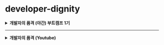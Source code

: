 # developer-dignity

<details>
  <summary><strong>개발자의 품격 (야간) 부트캠프 1기</strong></summary>

### _OT_

> - [x] [22_01_04_Tue - OT](boot-camp/note/January/22_01_04_Tue.md)

### _HTML & CSS_

> - [x] [22_01_06_Thu - HTML 01](boot-camp/note/January/22_01_06_Thu.md)

> - [x] [22_01_11_Tue - HTML 02](boot-camp/note/January/22_01_11_Tue.md)

> - [x] [22_01_12_Wed - HTML 03 & CSS 01](boot-camp/note/January/22_01_12_Wed.md)

> - [x] [22_01_13_Thu - CSS 02](boot-camp/note/January/22_01_13_Thu.md)

### _JavaScript_

> - [x] [22_01_18_Tue - HTML&CSS 연습 + JS 01](boot-camp/note/January/22_01_18_Tue.md)

> - [x] [22_01_20_Thu - JS 02](boot-camp/note/January/22_01_20_Thu.md)

> - [x] [22_01_25_Tue - JS 03](boot-camp/note/January/22_01_25_Tue.md)

> - [x] [22_01_26_Wed - JS 04](boot-camp/note/January/22_01_26_Wed.md)

> - [x] [22_01_27_Thu - JS 05](boot-camp/note/January/22_01_27_Thu.md)

> - [x] [22_02_08_Tue - JS 06](boot-camp/note/February/22_02_08_Tue.md)

> - [x] [22_02_10_Thu - JS 07](boot-camp/note/February/22_02_10_Thu.md)

> - [x] [22_02_15_Tue - JS 08](boot-camp/note/February/22_02_15_Tue.md)

> - [x] [22_02_17_Thu - JS 09](boot-camp/note/February/22_02_17_Thu.md)

> - [x] [22_02_22_Tue - JS 10](boot-camp/note/February/22_02_22_Tue.md)

### _Bootstrap_

> - [x] [22_02_23_Wed - BootStrap 01](boot-camp/note/February/22_02_23_Wed.md)

> - [x] [22_02_24_Thu - BootStrap 02](boot-camp/note/February/22_02_24_Thu.md)

### _Vue.js_

> - [x] [22_03_01_Tue - Vue.js 01](boot-camp/note/March/22_03_01_Tue.md)

> - [x] [22_03_02_Wed - Vue.js 02](boot-camp/note/March/22_03_02_Wed.md)

> - [x] [22_03_03_Thu - Vue.js 03](boot-camp/note/March/22_03_03_Thu.md)

> - [x] [22_03_08_Tue - Vue.js 04](boot-camp/note/March/22_03_08_Tue.md)

> - [x] [22_03_10_Thu - Vue.js 05](boot-camp/note/March/22_03_10_Thu.md)

> - [x] [22_03_15_Tue - Vue.js 06](boot-camp/note/March/22_03_15_Tue.md)

> - [x] [22_03_16_Wed - Vue.js 07](boot-camp/note/March/22_03_16_Wed.md)

> - [x] [22_03_17_Thu - Vue.js 08](boot-camp/note/March/22_03_17_Thu.md)

> - [x] [22_03_22_Tue - Vue.js 09](boot-camp/note/March/22_03_22_Tue.md)

> - [x] [22_03_24_Thu - Vue.js 10](boot-camp/note/March/22_03_24_Thu.md)

### _Database_

> - [x] [22_03_29_Tue - Database 01](boot-camp/note/March/22_03_29_Tue.md)

> - [x] [22_03_31_Thu - Database 02](boot-camp/note/March/22_03_31_Thu.md)

### _Node.js_

> - [x] [22_04_05_Tue - Node.js 01](boot-camp/note/April/22_04_05_Tue.md)

> - [x] [22_04_07_Thu - Node.js 02](boot-camp/note/April/22_04_07_Thu.md)

> - [x] [22_04_12_Tue - Node.js 03](boot-camp/note/April/22_04_12_Tue.md)

> - [x] [22_04_13_Wed - Node.js 04](boot-camp/note/April/22_04_13_Wed.md)

> - [x] [22_04_19_Tue - Node.js 05](boot-camp/note/April/22_04_19_Tue.md)

### _Vue.js + Node.js_

> - [x] [22_04_21_Thu - Vue.js + Node.js 01](boot-camp/note/April/22_04_21_Thu.md)

> - [x] [22_04_26_Tue - Vue.js + Node.js 02](boot-camp/note/April/22_04_26_Tue.md)

> - [x] [22_04_27_Wed - Vue.js + Node.js 03](boot-camp/note/April/22_04_27_Wed.md)

### _부트캠프 마무리_

> - [ ] [22_04_28_Thu - 부트캠프 마무리](boot-camp/note/April/22_04_28_Thu.md)

</details>

---

<details>
  <summary><strong>개발자의 품격 (Youtube)</strong></summary>

### _HTML_

> - [x] [HTML 01 - HTML 이란?](youtube/html/html01.md)

> - [x] [HTML 02 - 개발환경 구성 1. Node.js 설치](youtube/html/html02.md)

> - [x] [HTML 03 - 개발환경 구성 2. VS Code 설치](youtube/html/html03.md)

> - [x] [HTML 04 - 개발환경 구성 3. VS Code extension 설치](youtube/html/html04.md)

> - [x] [HTML 05 - HTML 기본 구조 및 실행](youtube/html/html05.md)

> - [x] [HTML 06 - HTML Code Snippet 생성](youtube/html/html06.md)

> - [x] [HTML 07 - Meta 태그](youtube/html/html07.md)

> - [x] [HTML 08 - Heading 태그](youtube/html/html08.md)

> - [x] [HTML 09 - Paragraph 태그](youtube/html/html09.md)

> - [x] [HTML 10 - 하이퍼링크 태그](youtube/html/html10.md)

> - [x] [HTML 11 - img 태그](youtube/html/html11.md)

> - [x] [HTML 12 - HTML Elements (요소)](youtube/html/html12.md)

> - [x] [HTML 13 - HTML Attribute (속성)](youtube/html/html13.md)

> - [x] [HTML 14 - HTML 스타일](youtube/html/html14.md)

> - [x] [HTML 15 - Text Formatting](youtube/html/html15.md)

> - [x] [HTML 16 - 참조, 인용 관련 요소](youtube/html/html16.md)

> - [x] [HTML 17 - 주석 처리](youtube/html/html17.md)

> - [x] [HTML 18 - 하이퍼링크 속성 사용](youtube/html/html18.md)

> - [x] [HTML 19 - 표 삽입 (table 태그)](youtube/html/html19.md)

> - [x] [HTML 20 - 목록 만들기](youtube/html/html20.md)

> - [x] [HTML 21 - Block 요소와 Inline 요소](youtube/html/html21.md)

> - [x] [HTML 22 - 폼 필드 Input Types](youtube/html/html22.md)

> - [x] [HTML 23 - Input Types 요소의 속성](youtube/html/html23.md)

> - [x] [HTML 24 - 그 외 HTML 폼 요소](youtube/html/html24.md)

> - [x] [HTML 25 - 시맨틱 요소](youtube/html/html25.md)

### _Node.js_

> - [x] [Node.js 01 - Node.js 설치 및 실행](youtube/node-js/node-js01.md)

> - [x] [Node.js 02 - Node.js 한시간 입문](youtube/node-js/node-js02.md)

> - [ ] [Node.js 03 - 로그(Log)관리 - winston](youtube/node-js/node-js03.md)

> - [x] [Node.js 04 - API 서버 만들기](youtube/node-js/node-js04.md)

> - [ ] [Node.js 05 - 스케줄러 구현](youtube/node-js/node-js05.md)

> - [x] [Node.js 06 - 이메일 보내기 기능 (nodemailer)](youtube/node-js/node-js06.md)

> - [ ] [Node.js 07 - 깃허브 API로 이슈 직접 생성](youtube/node-js/node-js07.md)

> - [ ] [Node.js 08 - 인프런 사이트 크롤링](youtube/node-js/node-js08.md)

### _Mini Project_

### _Tip_

> - [x] [Tip 01 - 카카오 계정 로그인 (카카오 로그인 API)](youtube/tip/tip01.md)

</details>
